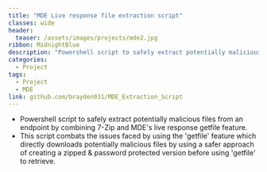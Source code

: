 ```yaml
---
title: "MDE Live response file extraction script"
classes: wide
header:
  teaser: /assets/images/projects/mde2.jpg
ribbon: MidnightBlue
description: "Powershell script to safely extract potentially malicious files from an endpoint by combining 7-Zip and MDE's live response getfile feature."
categories:
  - Project
tags:
  - Project
  - MDE
link: github.com/brayden031/MDE_Extraction_Script
---
```


- Powershell script to safely extract potentially malicious files from an endpoint by combining 7-Zip and MDE's live response getfile feature.
- This script combats the issues faced by using the 'getfile' feature which directly downloads potentially malicious files by using a safer approach of creating a zipped & password protected version before using 'getfile' to retrieve.
